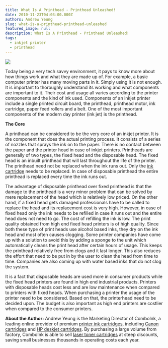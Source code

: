 ```yaml
---
title: What Is A Printhead - Printhead Unleashed!
date: 2010-11-23T04:03:00.000Z
authors: Andrew Yeung
slug: what-is-a-printhead-printhead-unleashed
featured_image: null
description: What Is A Printhead - Printhead Unleashed!
tags:
  - inkjet printer
  - printhead
---
```

[![](/blog/images/Printhead.jpg)](/blog/images/Printhead.jpg)

Today being a very tech savvy environment, it pays to know more about how things work and what they are made up of. For example, a basic computer printer has many moving parts in it. Simply using it is not enough. It is important to thoroughly understand its working and what components are important to it. Their cost and usage all varies according to the printer components and the kind of ink used. Components of an inkjet printer include a single printed circuit board, the printhead, printhead motor, ink cartridge, paper feed rollers and a belt. One of the most important components of the modern day printer (ink jet) is the printhead. 

**The Core**

A printhead can be considered to be the very core of an inkjet printer. It is the component that does the actual printing process. It consists of a series of nozzles that sprays the ink on to the paper. There is no contact between the paper and the printer head in case of inkjet printers. Printheads are generally of two types, the fixed head and the disposable head. The fixed head is an inbuilt printhead that will last throughout the life of the printer. The printhead need not be replaced when the ink runs out. Only the [ink cartridge](https://www.comboink.com/) needs to be replaced. In case of disposable printhead the entire printhead is replaced every time the ink runs out. 

The advantage of disposable printhead over fixed printhead is that the damage to the printhead is a very minor problem that can be solved by mere replacement of the head which is relatively low priced. On the other hand, if a fixed head gets damaged professionals have to be called to replace the head and its replacement cost is very high. However, in case of fixed head only the ink needs to be refilled in case it runs out and the entire head does not need to go. The cost of refilling the ink is low. The print quality obtained from high end fixed head printers is of high quality. Since both these type of print heads use alcohol based inks, they dry on the ink head and most often causes clogging. Some printer companies have come up with a solution to avoid this by adding a sponge to the unit which automatically cleans the print head after certain hours of usage. This keeps the printhead relatively free from clogs and it last longer. This also reduces the effort that need to be put in by the user to clean the head from time to time. Companies are also coming up with water based inks that do not clog the system. 

It is a fact that disposable heads are used more in consumer products while the fixed head printers are found in high end industrial products. Printers with disposable heads cost less and are low maintenance when compared to printers with fixed heads. When purchasing a printer the usage of the printer need to be considered. Based on that, the printerhead need to be decided upon. The budget is also important as high end printers are costlier when compared to the consumer printers.

**About the Author:** Andrew Yeung is the Marketing Director of ComboInk, a leading online provider of premium [printer ink cartridges](https://www.comboink.com/), including [Canon cartridges](https://www.comboink.com/canon-printer-ink-cartridges) and [HP deskjet cartridges](https://www.comboink.com/hewlett-packard-hp-ink-toner-cartridges). By purchasing a large volume from factory, ComboInk is able to sell [laser toner cartridges](https://www.comboink.com/) at steep discounts, saving small businesses thousands in operating costs each year.